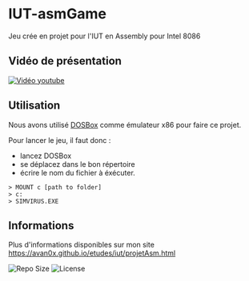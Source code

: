 # IUT-asmGame
Jeu crée en projet pour l'IUT en Assembly pour Intel 8086

## Vidéo de présentation

[![Vidéo youtube](https://img.youtube.com/vi/W9PVjym2soM/0.jpg)](https://youtu.be/W9PVjym2soM)

## Utilisation

Nous avons utilisé [DOSBox](https://www.dosbox.com/) comme émulateur x86 pour faire ce projet.

Pour lancer le jeu, il faut donc :

* lancez DOSBox
* se déplacez dans le bon répertoire
* écrire le nom du fichier à éxécuter.

```console
> MOUNT c [path to folder]
> c:
> SIMVIRUS.EXE
```

## Informations
Plus d'informations disponibles sur mon site <https://avan0x.github.io/etudes/iut/projetAsm.html>

![Repo Size](https://img.shields.io/github/repo-size/avan0x/IUT-asmGame?logo=github)
![License](https://img.shields.io/github/license/avan0x/IUT-asmGame?logo=github)
